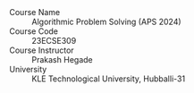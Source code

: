 

<html>
<head>
    <link rel="stylesheet" href="style.css">
</head>
<body>
    <dl>
        <dt>Course Name</dt>
        <dd>Algorithmic Problem Solving (APS 2024)</dd>
        <dt>Course Code</dt>
        <dd>23ECSE309</dd>
        <dt>Course Instructor</dt>
        <dd class="custom-font">Prakash Hegade</dd>
        <dt>University</dt>
        <dd>KLE Technological University, Hubballi-31</dd>
    </dl>
</body>
</html>


